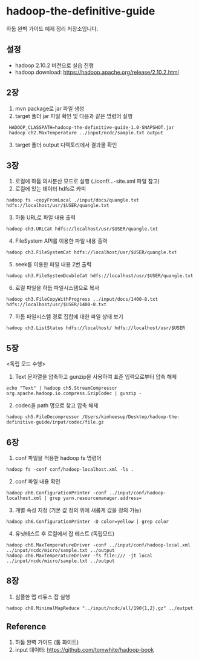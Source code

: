 # hadoop-the-definitive-guide
하둡 완벽 가이드 예제 정리 저장소입니다.
## 설정
- hadoop 2.10.2 버전으로 실습 진행
- hadoop download: https://hadoop.apache.org/release/2.10.2.html

## 2장
1. mvn package로 jar 파일 생성
2. target 폴더 jar 파일 확인 및 다음과 같은 명령어 실행
```
 HADOOP_CLASSPATH=hadoop-the-definitive-guide-1.0-SNAPSHOT.jar
 hadoop ch2.MaxTemperature ../input/ncdc/sample.txt output 
```
3. target 폴더 output 디렉토리에서 결과물 확인

## 3장
1. 로컬에 하둡 의사분산 모드로 실행 (./conf/...-site.xml 파일 참고)
2. 로컬에 있는 데이터 hdfs로 카피
```
hadoop fs -copyFromLocal ./input/docs/quangle.txt hdfs://localhost/usr/$USER/quangle.txt
```
3. 하둡 URL로 파일 내용 출력
```
hadoop ch3.URLCat hdfs://localhost/usr/$USER/quangle.txt
```
4. FileSystem API를 이용한 파일 내용 출력
```
hadoop ch3.FileSystemCat hdfs://localhost/usr/$USER/quangle.txt
```
5. seek를 이용한 파일 내용 2번 출력
```
hadoop ch3.FileSystemDoubleCat hdfs://localhost/usr/$USER/quangle.txt
```
6. 로컬 파일을 하둡 파일시스템으로 복사
```
hadoop ch3.FileCopyWithProgress ../input/docs/1400-8.txt hdfs://localhost/usr/$USER/1400-8.txt
```
7. 하둡 파일시스템 경로 집합에 대한 파일 상태 보기
```
hadoop ch3.ListStatus hdfs://localhost/ hdfs://localhost/usr/$USER
```

## 5장
<독립 모드 수행> <br />
1. Text 문자열을 압축하고 gunzip을 사용하여 표준 입력으로부터 압축 해제
```
echo "Text" | hadoop ch5.StreamCompressor org.apache.hadoop.io.compress.GzipCodec | gunzip -
```
2. codec을 path 명으로 찾고 압축 해제
```
hadoop ch5.FileDecompressor /Users/kimheesup/Desktop/hadoop-the-definitive-guide/input/codec/file.gz
```

## 6장
1. conf 파일을 적용한 hadoop fs 명령어
```
hadoop fs -conf conf/hadoop-localhost.xml -ls .
```
2. conf 파일 내용 확인
```
hadoop ch6.ConfigurationPrinter -conf ../input/conf/hadoop-localhost.xml | grep yarn.resourcemanager.address=
```
3. 개별 속성 지정 (기본 값 정의 위에 새롭게 값을 정의 가능)
```
hadoop ch6.ConfigurationPrinter -D color=yellow | grep color 
```
4. 유닛테스트 후 로컬에서 잡 테스트 (독립모드)
```
hadoop ch6.MaxTemperatureDriver -conf ../input/conf/hadoop-local.xml ../input/ncdc/micro/sample.txt ../output
hadoop ch6.MaxTemperatureDriver -fs file:/// -jt local ../input/ncdc/micro/sample.txt ../output
```

## 8장
1. 심플한 맵 리듀스 잡 실행
```
hadoop ch8.MinimalMapReduce "../input/ncdc/all/190{1,2}.gz" ../output
```


## Reference
1. 하둡 완벽 가이드 (톰 화이트)
2. input 데이터: https://github.com/tomwhite/hadoop-book
